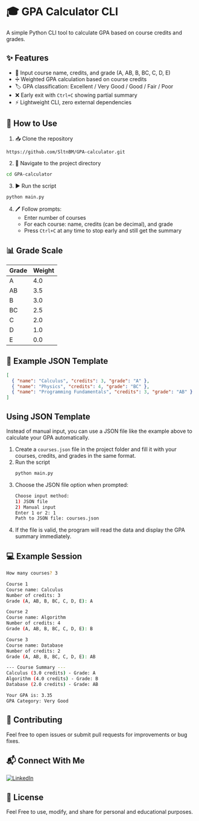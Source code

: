 # 🎓 GPA Calculator CLI
A simple Python CLI tool to calculate GPA based on course credits and grades.

## ✨ Features
- 📝 Input course name, credits, and grade (A, AB, B, BC, C, D, E)
- ➗ Weighted GPA calculation based on course credits
- 🏷️ GPA classification: Excellent / Very Good / Good / Fair / Poor
- ❌ Early exit with `Ctrl+C` showing partial summary
- ⚡ Lightweight CLI, zero external dependencies

## 🚀 How to Use
1. 📥 Clone the repository
```bash
https://github.com/SltnBM/GPA-calculator.git
```
2. 📂 Navigate to the project directory
```bash
cd GPA-calculator
```
3. ▶️ Run the script
```bash
python main.py
```
4. 🖊️ Follow prompts:
   - Enter number of courses
   - For each course: name, credits (can be decimal), and grade
   - Press `Ctrl+C` at any time to stop early and still get the summary

## 📊 Grade Scale
| Grade | Weight |
|-------|--------|
| A     | 4.0    |
| AB    | 3.5    |
| B     | 3.0    |
| BC    | 2.5    |
| C     | 2.0    |
| D     | 1.0    |
| E     | 0.0    |

## 📂 Example JSON Template
```json
[
  { "name": "Calculus", "credits": 3, "grade": "A" },
  { "name": "Physics", "credits": 4, "grade": "BC" },
  { "name": "Programming Fundamentals", "credits": 3, "grade": "AB" }
]
```

## Using JSON Template
Instead of manual input, you can use a JSON file like the example above to calculate your GPA automatically.

1. Create a `courses.json` file in the project folder and fill it with your courses, credits, and grades in the same format.
2. Run the script
   ```bash
   python main.py
   ```
3. Choose the JSON file option when prompted:
   ```bash
   Choose input method:
   1) JSON file
   2) Manual input
   Enter 1 or 2: 1
   Path to JSON file: courses.json
   ```
4. If the file is valid, the program will read the data and display the GPA summary immediately.

## 💻 Example Session
```bash
How many courses? 3

Course 1
Course name: Calculus
Number of credits: 3
Grade (A, AB, B, BC, C, D, E): A

Course 2
Course name: Algorithm
Number of credits: 4
Grade (A, AB, B, BC, C, D, E): B

Course 3
Course name: Database
Number of credits: 2
Grade (A, AB, B, BC, C, D, E): AB

--- Course Summary ---
Calculus (3.0 credits) - Grade: A
Algorithm (4.0 credits) - Grade: B
Database (2.0 credits) - Grade: AB

Your GPA is: 3.35
GPA Category: Very Good
```

## 🤝 Contributing
Feel free to open issues or submit pull requests for improvements or bug fixes.

## 📬 Connect With Me
[![LinkedIn](https://img.shields.io/badge/LinkedIn-Sultan%20Badra-blue?logo=linkedin\&logoColor=white\&style=flat-square)](https://www.linkedin.com/in/sultan-badra)

## 📜 License
Feel Free to use, modify, and share for personal and educational purposes.
